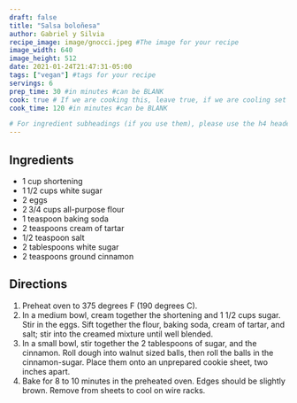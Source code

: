 ```yaml
---
draft: false
title: "Salsa boloñesa"
author: Gabriel y Silvia
recipe_image: image/gnocci.jpeg #The image for your recipe
image_width: 640
image_height: 512
date: 2021-01-24T21:47:31-05:00
tags: ["vegan"] #tags for your recipe
servings: 6
prep_time: 30 #in minutes #can be BLANK
cook: true # If we are cooking this, leave true, if we are cooling set to false
cook_time: 120 #in minutes #can be BLANK

# For ingredient subheadings (if you use them), please use the h4 header.  For print view I have those elements targeted
---
```



## Ingredients

- 1 cup shortening
- 1 1/2 cups white sugar
- 2 eggs
- 2 3/4 cups all-purpose flour
- 1 teaspoon baking soda
- 2 teaspoons cream of tartar
- 1/2 teaspoon salt
- 2 tablespoons white sugar
- 2 teaspoons ground cinnamon

## Directions

1. Preheat oven to 375 degrees F (190 degrees C).
2. In a medium bowl, cream together the shortening and 1 1/2 cups sugar. Stir in the eggs. Sift together the flour, baking soda, cream of tartar, and salt; stir into the creamed mixture until well blended.
3. In a small bowl, stir together the 2 tablespoons of sugar, and the cinnamon. Roll dough into walnut sized balls, then roll the balls in the cinnamon-sugar. Place them onto an unprepared cookie sheet, two inches apart.
4. Bake for 8 to 10 minutes in the preheated oven. Edges should be slightly brown. Remove from sheets to cool on wire racks.
